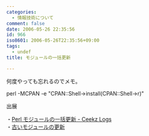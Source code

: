 ```yaml
---
categories:
  - 情報技術について
comment: false
date: 2006-05-26 22:35:56
id: 966
iso8601: 2006-05-26T22:35:56+09:00
tags:
  - undef
title: モジュールの一括更新

---
```


<div class="entry-body">
                                 <p>何度やっても忘れるのでメモ。</p>

<p>perl -MCPAN -e "CPAN::Shell-&gt;install(CPAN::Shell-&gt;r)"</p>

<p>出展</p>

<p>・<a href="http://private.ceek.jp/archives/001930.html">Perl モジュールの一括更新 - Ceekz Logs</a><br />
・<a href="http://www2u.biglobe.ne.jp/~MAS/perl/waza/modupdate.html">古いモジュールの更新</a></p>
                              </div>
    	